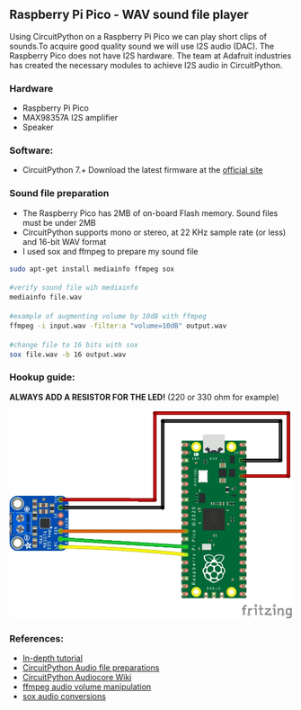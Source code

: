 ## Raspberry Pi Pico - WAV sound file player

Using CircuitPython on a Raspberry Pi Pico we can play short clips of sounds.To acquire good quality sound we will use I2S audio (DAC). The Raspberry Pico does not have I2S hardware. The team at Adafruit industries has created the necessary modules to achieve I2S audio in CircuitPython. 

### Hardware
- Raspberry Pi Pico
- MAX98357A I2S amplifier
- Speaker

### Software:
- CircuitPython 7.+ Download the latest firmware at the [official site](https://circuitpython.org/board/raspberry_pi_pico/)

### Sound file preparation

- The Raspberry Pico has 2MB of on-board Flash memory. Sound files must be under 2MB
- CircuitPython supports mono or stereo, at 22 KHz sample rate (or less) and 16-bit WAV format 
- I used sox and ffmpeg to prepare my sound file

```bash
sudo apt-get install mediainfo ffmpeg sox

#verify sound file wih mediainfo
mediainfo file.wav

#example of augmenting volume by 10dB with ffmpeg
ffmpeg -i input.wav -filter:a "volume=10dB" output.wav

#change file to 16 bits with sox
sox file.wav -b 16 output.wav
```


### Hookup guide:

__ALWAYS ADD A RESISTOR FOR THE LED!__ (220 or 330 ohm for example)

![schematic](circuit.jpg)

### References:
- [In-depth tutorial](https://www.recantha.co.uk/blog/?p=20950)
- [CircuitPython Audio file preparations](https://learn.adafruit.com/circuitpython-essentials/circuitpython-audio-out#play-a-wave-file)
- [CircuitPython Audiocore Wiki](https://circuitpython.readthedocs.io/en/latest/shared-bindings/audiocore/index.html#audiocore.WaveFile)
- [ffmpeg audio volume manipulation](https://trac.ffmpeg.org/wiki/AudioVolume)
- [sox audio conversions](https://www.nesono.com/node/275)
